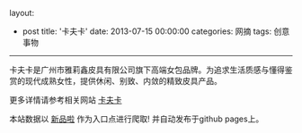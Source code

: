 layout: 
  - post 
title: '卡夫卡' 
date: 2013-07-15 00:00:00 
categories: 网摘 
tags: 创意事物 
---

卡夫卡是广州市雅莉鑫皮具有限公司旗下高端女包品牌。为追求生活质感与懂得鉴赏的现代成熟女性，提供休闲、别致、内敛的精致皮具产品。  

更多详情请参考相关网站 [卡夫卡](http://www.kafuka.com.cn)  

本站数据以 [新品啦](http://xinpinla.com/) 作为入口点进行爬取! 并自动发布于github pages上。  
